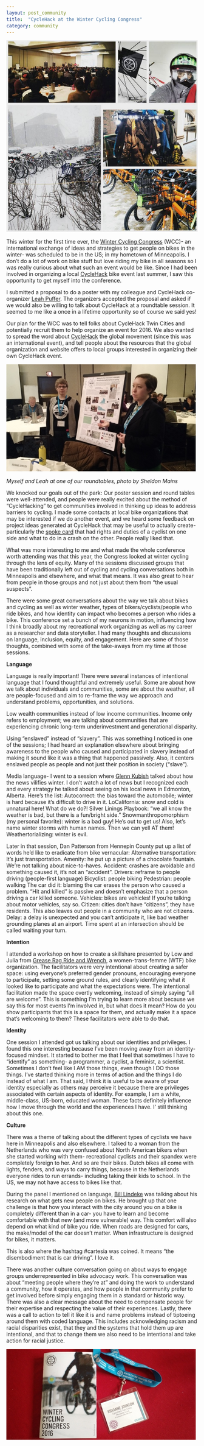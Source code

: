 ```yaml
---
layout: post_community
title:  "CycleHack at the Winter Cycling Congress"
category: community
---
```


![Winter Cycling Congress](/images/2016/wcc.jpg)

This winter for the first time ever, the [Winter Cycling Congress](http://wintercyclingcongress2016.org/) (WCC)- an international exchange of ideas and strategies to get people on bikes in the winter- was scheduled to be in the US; in my hometown of Minneapolis. I don’t do a lot of work on bike stuff but  love riding my bike in all seasons so I was really curious about what such an event would be like. Since I had been involved in organizing a local [CycleHack](/community/2015/06/29/cyclehack.html) bike event last summer, I saw this opportunity to get myself into the conference.

I submitted a proposal to do a poster with my colleague and CycleHack co-organizer [Leah Puffer](https://twitter.com/LKPuffer). The organizers accepted the proposal and asked if we would also be willing to talk about CycleHack at a roundtable session. It seemed to me like a once in a lifetime opportunity so of course we said yes!

Our plan for the WCC was to tell folks about CycleHack Twin Cities and potentially recruit them to help organize an event for 2016. We also wanted to spread the word about [CycleHack](http://www.cyclehack.com/) the global movement (since this was an international event), and tell people about the resources that the global organization and website offers to local groups interested in organizing their own CycleHack event. 

![Myself and Leah at one of our roundtables](/images/2016/cyclehack-small.jpg)

_Myself and Leah at one of our roundtables, photo by Sheldon Mains_

We knocked our goals out of the park: Our poster session and round tables were well-attended, and people were really excited about the method of “CycleHacking” to get communities involved in thinking up ideas to address barriers to cycling. I made some contacts at local bike organizations that may be interested if we do another event, and we heard some feedback on project ideas generated at CycleHack that may be useful to actually create- particularly the [spoke card](http://www.cyclehack.com/catalogue/bicycle-rights-and-duties-spoke-card/) that had rights and duties of a cyclist on one side and what to do in a crash on the other. People really liked that.

What was more interesting to me and what made the whole conference worth attending was that this year, the Congress looked at winter cycling through the lens of equity. Many of the sessions discussed groups that have been traditionally left out of cycling and cycling conversations both in Minneapolis and elsewhere, and what that means. It was also great to hear from people in those groups and not just about them from “the usual suspects”.

There were some great conversations about the way we talk about bikes and cycling as well as winter weather, types of bikers/cyclists/people who ride bikes, and how identity can impact who becomes a person who rides a bike. This conference set a bunch of my neurons in motion, influencing how I think broadly about my recreational work organizing as well as my career as a researcher and data storyteller. I had many thoughts and discussions on language, inclusion, equity, and engagement. Here are some of those thoughts, combined with some of the take-aways from my time at those sessions.

**Language**

Language is really important! There were several instances of intentional language that I found thoughtful and extremely useful. Some are about how we talk about individuals and communities, some are about the weather, all are people-focused and aim to re-frame the way we approach and understand problems, opportunities, and solutions.

Low wealth communities instead of low income communities. Income only refers to employment; we are talking about communities that are experiencing chronic long-term underinvestment and generational disparity.

Using “enslaved” instead of “slavery”. This was something I noticed in one of the sessions; I had heard an explanation elsewhere about bringing awareness to the people who caused and participated in slavery instead of making it sound like it was a thing that happened passively. Also, it centers enslaved people as people and not just their position in society (“slave”).

Media language- I went to a session where [Glenn Kubish](https://twitter.com/Kub64) talked about how the news vilifies winter. I don’t watch a lot of news but I recognized each and every strategy he talked about seeing on his local news in Edmonton, Alberta. Here’s the list: 
Autocorrect: the bias toward the automobile; winter is hard because it’s difficult to drive in it.
LoCalifornia: snow and cold is unnatural here! What do we do?! 
Silver Linings Playbook: “we all know the weather is bad, but there is a fun/bright side.”
Snowmanthropomorphism (my personal favorite): winter is a bad guy! He’s out to get us! Also, let’s name winter storms with human names. Then we can yell AT them! 
Weathertorializing: winter is evil.

Later in that session, Dan Patterson from Hennepin County put up a list of words he’d like to eradicate from bike vernacular:
Alternative transportation: It’s just transportation.
Amenity: he put up a picture of a chocolate fountain. We’re not talking about nice-to-haves.
Accident: crashes are avoidable and something caused it, it’s not an “accident”.
Drivers: reframe to people driving (people-first language)
Bicyclist: people biking
Pedestrian: people walking
The car did it: blaming the car erases the person who caused a problem. “Hit and killed” is passive and doesn’t emphasize that a person driving a car killed someone.
Vehicles: bikes are vehicles! If you’re talking about motor vehicles, say so.
Citizen: cities don’t have “citizens”, they have residents. This also leaves out people in a community who are not citizens.
Delay: a delay is unexpected and you can’t anticipate it, like bad weather grounding planes at an airport. Time spent at an intersection should be called waiting your turn.

**Intention**

I attended a workshop on how to create a skillshare presented by Low and Julia from [Grease Rag Ride and Wrench](http://greaserag.org/), a women-trans-femme (WTF) bike organization. The facilitators were very intentional about creating a safer space: using everyone’s preferred gender pronouns, encouraging everyone to participate, setting some ground rules, and clearly identifying what it looked like to participate and what the expectations were. The intentional facilitation made the space overtly welcoming, instead of simply saying “all are welcome”. This is something I’m trying to learn more about because we say this for most events I’m involved in, but what does it mean? How do you show participants that this is a space for them, and actually make it a space that’s welcoming to them? These facilitators were able to do that.

**Identity**

One session I attended got us talking about our identities and privileges. I found this one interesting because I’ve been moving away from an identity-focused mindset. It started to bother me that I feel that sometimes I have to “identify” as something- a programmer, a cyclist, a feminist, a scientist. Sometimes I don’t feel like I AM those things, even though I DO those things. I’ve started thinking more in terms of action and the things I do instead of what I am. That said, I think it is useful to be aware of your identity especially as others may perceive it because there are privileges associated with certain aspects of identity. For example, I am a white, middle-class, US-born, educated woman. These facts definitely influence how I move through the world and the experiences I have. I’ still thinking about this one.

**Culture**

There was a theme of talking about the different types of cyclists we have here in Minneapolis and also elsewhere. I talked to a woman from the Netherlands who was very confused about North American bikers when she started working with them- recreational cyclists and their spandex were completely foreign to her. And so are their bikes. Dutch bikes all come with lights, fenders, and ways to carry things, because in the Netherlands everyone rides to run errands- including taking their kids to school. In the US, we may not have access to bikes like that. 

During the panel I mentioned on language, [Bill Lindeke](https://twitter.com/BillLindeke)
 was talking about his research on what gets new people on bikes. He brought up that one challenge is that how you interact with the city around you on a bike is completely different than in a car- you have to learn and become comfortable with that new (and more vulnerable) way. This comfort will also depend on what kind of bike you ride. When roads are designed for cars, the make/model of the car doesn’t matter. When infrastructure is designed for bikes, it matters.

This is also where the hashtag #cartesia was coined. It means “the disembodiment that is car driving”. I love it.

There was another culture conversation going on about ways to engage groups underrepresented in bike advocacy work. This conversation was about “meeting people where they’re at” and doing the work to understand a community, how it operates, and how people in that community prefer to get involved before simply engaging them in a standard or historic way. There was also a clear message about the need to compensate people for their expertise and respecting the value of their experiences. Lastly, there was a call to action to tell it like it is and name problems instead of tiptoeing around them with coded language. This includes acknowledging racism and racial disparities exist, that they and the systems that hold them up are intentional, and that to change them we also need to be intentional and take action for racial justice.

![Winter Cycling Congress](/images/2016/wcc3-small.jpg)
